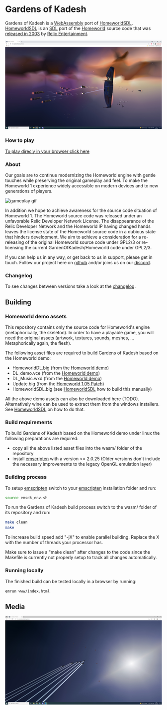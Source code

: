 # Gardens of Kadesh
Gardens of Kadesh is a [WebAssembly] port of [HomeworldSDL]. [HomeworldSDL] is an [SDL] port of the [Homeworld] source code that was [released in 2003] by [Relic Entertainment].

![gameplay gif](media/screenshot_01.jpg)

### How to play
[To play direcly in your browser click here](https://gardensofkadesh.github.io/)


### About
Our goals are to continue modernizing the Homeworld engine with gentle touches while preserving the original gameplay and feel. To make the Homeworld 1 experience widely accessible on modern devices and to new generations of players.

![gameplay gif](media/gameplay_01.gif)

In addition we hope to achieve awareness for the source code situation of Homeworld 1. The Homeworld source code was released under an unfavorable Relic Developer Network License.
The disappearance of the Relic Developer Network and the Homeworld IP having changed hands leaves the license state of the Homeworld source code in a dubious state that hinders development.
We aim to achieve a consideration for a re-releasing of the original Homeworld source code under GPL2/3 or re-licensing the current GardenOfKadesh/Homeworld code under GPL2/3.

If you can help us in any way, or get back to us in support, please get in touch.
Follow our project here on [github](https://github.com/GardensOfKadesh) and/or joins us on our [discord](https://discord.gg/tpBKaHVV).

### Changelog
To see changes between versions take a look at the [changelog](changelog.md).

## Building
### Homeworld demo assets
This repository contains only the source code for Homeworld's engine (metaphorically, the skeleton). In order to have a playable game, you will need the original assets (artwork, textures, sounds, meshes, ... Metaphorically again, the flesh).

The following asset files are required to build Gardens of Kadesh based on the Homeworld demo:
- HomeworldDL.big (from the [Homeworld demo])
- DL_demo.vce (from the [Homeworld demo])
- DL_Music.wxd (from the [Homeworld demo])
- Update.big (from the [Homeworld 1.05 Patch])
- HomeworldSDL.big (see [HomeworldSDL] how to build this manually)

All the above demo assets can also be downloaded here (TODO). Alternatively wine can be used to extract them from the windows installers. See [HomeworldSDL] on how to do that.


### Build requirements
To build Gardens of Kadesh based on the Homeworld demo under linux the following preparations are required:

- copy all the above listed asset files into the wasm/ folder of the repository
- install [emscripten] with a version >= 2.0.25 (Older versions don't include the necessary improvements to the legacy OpenGL emulation layer)

### Building process
To setup [emscripten] switch to your [emscripten] installation folder and run:
``` sh
source emsdk_env.sh
```

To run the Gardens of Kadesh build process switch to the wasm/ folder of its repository and run:
``` sh
make clean
make
```

To increase build speed add "-jX" to enable parallel building. Replace the X with the number of threads your processor has.

Make sure to issue a "make clean" after changes to the code since the Makefile is currently not properly setup to track all changes automatically.

### Running locally
The finished build can be tested locally in a browser by running:
``` sh
emrun www/index.html
```

## Media

![gameplay gif](media/screenshot_02.jpg)







[Discord]: https://discord.gg/tpBKaHVV
[Homeworld]: https://en.wikipedia.org/wiki/Homeworld
[HomeworldSDL]: https://github.com/HomeworldSDL/HomeworldSDL
[SDL]: https://en.wikipedia.org/wiki/Simple_DirectMedia_Layer
[WebAssembly]: https://webassembly.org/
[emscripten]: https://emscripten.org

[released in 2003]: http://www.insidemacgames.com/news/story.php?ArticleID=8516
[Relic Entertainment]: https://www.relic.com/

[Homeworld demo]: https://www.moddb.com/games/homeworld/downloads/homeworld-demo
[Homeworld 1.05 Patch]: http://www.homeworldaccess.net/downloads/hw1patch/si_homeworld_update_105.exe
